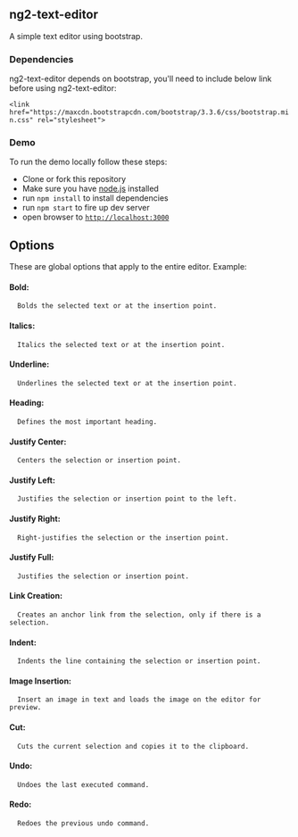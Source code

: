 ## ng2-text-editor

A simple text editor using bootstrap.


### Dependencies

ng2-text-editor depends on bootstrap, you'll need to include below link before using ng2-text-editor:

```<link href="https://maxcdn.bootstrapcdn.com/bootstrap/3.3.6/css/bootstrap.min.css" rel="stylesheet">```


### Demo
 To run the demo locally follow these steps:
- Clone or fork this repository
- Make sure you have [node.js](https://nodejs.org/) installed
- run `npm install` to install dependencies
- run `npm start` to fire up dev server
- open browser to [`http://localhost:3000`](http://localhost:3000)

## Options
These are global options that apply to the entire editor. Example:
    
#### Bold:
      Bolds the selected text or at the insertion point.
#### Italics:
      Italics the selected text or at the insertion point.
#### Underline:
      Underlines the selected text or at the insertion point.
#### Heading:
      Defines the most important heading.
#### Justify Center:
      Centers the selection or insertion point.
#### Justify Left:
      Justifies the selection or insertion point to the left.
#### Justify Right:
      Right-justifies the selection or the insertion point.
#### Justify Full:
      Justifies the selection or insertion point.
#### Link Creation:
      Creates an anchor link from the selection, only if there is a selection.
#### Indent:
      Indents the line containing the selection or insertion point.
#### Image Insertion:
      Insert an image in text and loads the image on the editor for preview.
#### Cut:
      Cuts the current selection and copies it to the clipboard.
#### Undo:
      Undoes the last executed command.
#### Redo:
      Redoes the previous undo command.

